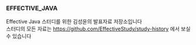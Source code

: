 ﻿ ### EFFECTIVE_JAVA
  Effective Java 스터디를 위한 김성윤의 발표자료 저장소입니다<br>
  스터디의 모든 자료는 https://github.com/EffectiveStudy/study-history 에서 보실 수 있습니다
